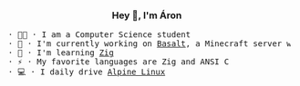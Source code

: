 ### <div align="center">Hey 👋, I'm Áron</div>

<pre>
 · 👨‍🎓 · I am a Computer Science student
 · 🔭 · I'm currently working on <a href="https://github.com/abachrati/basalt">Basalt</a>, a Minecraft server written in Zig
 · 🌱 · I'm learning <a href="https://ziglang.org">Zig</a>
 · ⚡ · My favorite languages are Zig and ANSI C
 · 💻 · I daily drive <a href="https://alpinelinux.org">Alpine Linux</a>
</pre>
